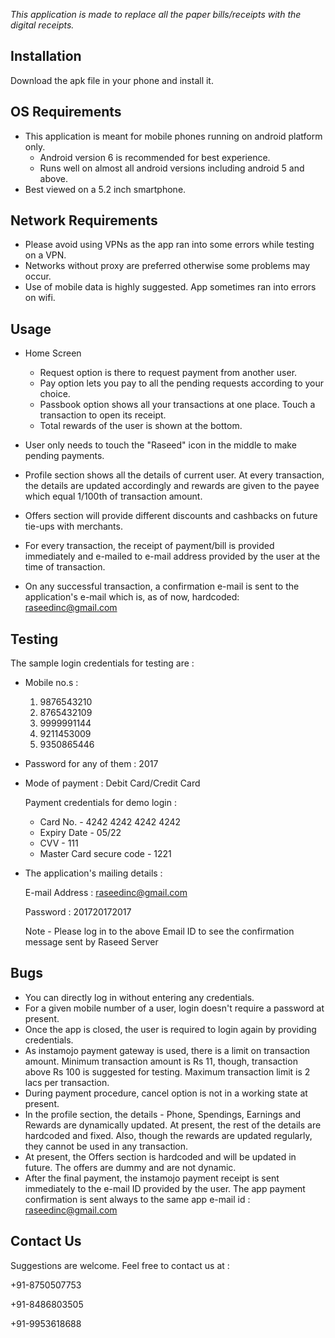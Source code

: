 *This application is made to replace all the paper bills/receipts with the digital receipts.*

Installation
---------------------------------------------------------------------------------------------------
Download the apk file in your phone and install it.


OS Requirements
---------------------------------------------------------------------------------------------------
* This application is meant for mobile phones running on android platform only.
  - Android version 6 is recommended for best experience.
  - Runs well on almost all android versions including android 5 and above.
* Best viewed on a 5.2 inch smartphone.


Network Requirements
---------------------------------------------------------------------------------------------------
* Please avoid using VPNs as the app ran into some errors while testing on a VPN.
* Networks without proxy are preferred otherwise some problems may occur.
* Use of mobile data is highly suggested. App sometimes ran into errors on wifi.


Usage
---------------------------------------------------------------------------------------------------
* Home Screen
  - Request option is there to request payment from another user.
  - Pay option lets you pay to all the pending requests according to your choice.
  - Passbook option shows all your transactions at one place. Touch a transaction to open its receipt.
  - Total rewards of the user is shown at the bottom.
* User only needs to touch the "Raseed" icon in the middle to make pending payments.
* Profile section shows all the details of current user. At every transaction, the details are updated accordingly and
  rewards are given to the payee which equal 1/100th of transaction amount.
* Offers section will provide different discounts and cashbacks on future tie-ups with merchants.


* For every transaction, the receipt of payment/bill is provided immediately and e-mailed to e-mail address provided by the user
  at the time of transaction.
* On any successful transaction, a confirmation e-mail is sent to the application's e-mail which is, as of now, hardcoded: raseedinc@gmail.com


Testing
---------------------------------------------------------------------------------------------------
The sample login credentials for testing are :
* Mobile no.s :
	1. 9876543210
	2. 8765432109
	3. 9999991144
	4. 9211453009
	5. 9350865446
* Password for any of them : 2017
* Mode of payment : Debit Card/Credit Card

  Payment credentials for demo login :
  - Card No.			-	4242 4242 4242 4242
  - Expiry Date			-	05/22
  - CVV 			-	111
  - Master Card secure code 	-	1221

* The application's mailing details :

  E-mail Address 	: 	raseedinc@gmail.com

  Password 		: 	201720172017

  Note - Please log in to the above Email ID to see the confirmation message sent by Raseed Server

Bugs
---------------------------------------------------------------------------------------------------
* You can directly log in without entering any credentials.
* For a given mobile number of a user, login doesn't require a password at present.
* Once the app is closed, the user is required to login again by providing credentials.
* As instamojo payment gateway is used, there is a limit on transaction amount.
  Minimum transaction amount is Rs 11, though, transaction above Rs 100 is suggested for testing.
  Maximum transaction limit is 2 lacs per transaction.
* During payment procedure, cancel option is not in a working state at present.
* In the profile section, the details - Phone, Spendings, Earnings and Rewards are dynamically updated.
  At present, the rest of the details are hardcoded and fixed. Also, though the rewards are updated regularly,
  they cannot be used in any transaction.
* At present, the Offers section is hardcoded and will be updated in future. The offers are dummy and are not dynamic.
* After the final payment, the instamojo payment receipt is sent immediately to the e-mail ID provided by the user.
  The app payment confirmation is sent always to the same app e-mail id : raseedinc@gmail.com


Contact Us
---------------------------------------------------------------------------------------------------

Suggestions are welcome. Feel free to contact us at :

+91-8750507753

+91-8486803505

+91-9953618688
